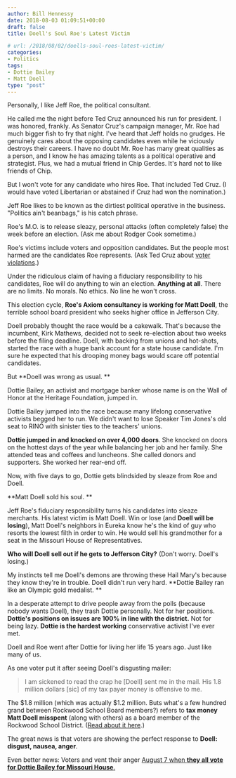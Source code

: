 ```yaml
---
author: Bill Hennessy
date: 2018-08-03 01:09:51+00:00
draft: false
title: Doell's Soul Roe's Latest Victim

# url: /2018/08/02/doells-soul-roes-latest-victim/
categories:
- Politics
tags:
- Dottie Bailey
- Matt Doell
type: "post"
---
```


Personally, I like Jeff Roe, the political consultant.

He called me the night before Ted Cruz announced his run for president. I was honored, frankly. As Senator Cruz's campaign manager, Mr. Roe had much bigger fish to fry that night. I've heard that Jeff holds no grudges. He genuinely cares about the opposing candidates even while he viciously destroys their careers. I have no doubt Mr. Roe has many great qualities as a person, and I know he has amazing talents as a political operative and strategist. Plus, we had a mutual friend in Chip Gerdes. It's hard not to like friends of Chip.

But I won't vote for any candidate who hires Roe. That included Ted Cruz. (I would have voted Libertarian or abstained if Cruz had won the nomination.)

Jeff Roe likes to be known as the dirtiest political operative in the business. "Politics ain't beanbags," is his catch phrase.

Roe's M.O. is to release sleazy, personal attacks (often completely false) the week before an election. (Ask me about Rodger Cook sometime.)

Roe's victims include voters and opposition candidates. But the people most harmed are the candidates Roe represents. (Ask Ted Cruz about [voter violations](https://www.hennessysview.com/2016/01/31/cruzs-epic-facepalm/).)

Under the ridiculous claim of having a fiduciary responsibility to his candidates, Roe will do anything to win an election. **Anything at all**. There are no limits. No morals. No ethics. No line he won't cross.

This election cycle, **Roe's Axiom consultancy is working for Matt Doell**, the terrible school board president who seeks higher office in Jefferson City.

Doell probably thought the race would be a cakewalk. That's because the incumbent, Kirk Mathews, decided not to seek re-election about two weeks before the filing deadline. Doell, with backing from unions and hot-shots, started the race with a huge bank account for a state house candidate. I'm sure he expected that his drooping money bags would scare off potential candidates.

But **Doell was wrong as usual. **

Dottie Bailey, an activist and mortgage banker whose name is on the Wall of Honor at the Heritage Foundation, jumped in.

Dottie Bailey jumped into the race because many lifelong conservative activists begged her to run. We didn't want to lose Speaker Tim Jones's old seat to RINO with sinister ties to the teachers' unions.

**Dottie jumped in and knocked on over 4,000 doors**. She knocked on doors on the hottest days of the year while balancing her job and her family. She attended teas and coffees and luncheons. She called donors and supporters. She worked her rear-end off.

Now, with five days to go, Dottie gets blindsided by sleaze from Roe and Doell.

**Matt Doell sold his soul. **

Jeff Roe's fiduciary responsibility turns his candidates into sleaze merchants. His latest victim is Matt Doell. Win or lose (and **Doell will be losing**), Matt Doell's neighbors in Eureka know he's the kind of guy who resorts the lowest filth in order to win. He would sell his grandmother for a seat in the Missouri House of Representatives.

**Who will Doell sell out if he gets to Jefferson City?** (Don't worry. Doell's losing.)

My instincts tell me Doell's demons are throwing these Hail Mary's because they know they're in trouble. Doell didn't run very hard. **Dottie Bailey ran like an Olympic gold medalist. **

In a desperate attempt to drive people away from the polls (because nobody wants Doell), they trash Dottie personally. Not for her positions. **Dottie's positions on issues are 100% in line with the district.** Not for being lazy. **Dottie is the hardest working** conservative activist I've ever met.

Doell and Roe went after Dottie for living her life 15 years ago. Just like many of us.

As one voter put it after seeing Doell's disgusting mailer:



> I am sickened to read the crap he [Doell] sent me in the mail. His 1.8 million dollars [sic] of my tax payer money is offensive to me.



The $1.8 million (which was actually $1.2 million. Buts what's a few hundred grand between Rockwood School Board members?) refers to **tax money Matt Doell misspent** (along with others) as a board member of the Rockwood School District. ([Read about it here](https://www.hennessysview.com/2018/07/31/bad-judgment-rockwood-school-board/).)

The great news is that voters are showing the perfect response to **Doell: disgust, nausea, anger**.

Even better news: Voters and vent their anger [August 7 when **they all vote for Dottie Bailey for Missouri House**.](https://dottiebailey.com)


